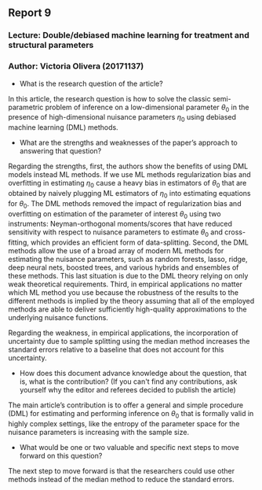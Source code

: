 ## Report 9
### Lecture: Double/debiased machine learning for treatment and structural parameters
### Author: Victoria Olivera (20171137)

*	What is the research question of the article?

In this article, the research question is how to solve the classic semi-parametric problem of inference on a low-dimensional parameter $\theta_0$ in the presence of high-dimensional nuisance parameters $\eta_0$ using debiased machine learning (DML) methods. 

*	What are the strengths and weaknesses of the paper’s approach to answering that question?

Regarding the strengths, first, the authors show the benefits of using DML models instead ML methods. If we use ML methods regularization bias and overfitting in estimating $\eta_0$ cause a heavy bias in estimators of $\theta_0$ that are obtained by naively plugging ML estimators of $\eta_0$ into estimating equations for $\theta_0$. The DML methods removed the impact of regularization bias and overfitting on estimation of the parameter of interest $\theta_0$ using two instruments: Neyman-orthogonal moments/scores that have reduced sensitivity with respect to nuisance parameters to estimate $\theta_0$ and cross-fitting, which provides an efficient form of data-splitting. Second, the DML methods allow the use of a broad array of modern ML methods for estimating the nuisance parameters, such as random forests, lasso, ridge, deep neural nets, boosted trees, and various hybrids and ensembles of these methods. This last situation is due to the DML theory relying on only weak theoretical requirements. Third, in empirical applications no matter which ML method you use because the robustness of the results to the different methods is implied by the theory assuming that all of the employed methods are able to deliver sufficiently high-quality approximations to the underlying nuisance functions.

Regarding the weakness, in empirical applications, the incorporation of uncertainty due to sample splitting using the median method increases the standard errors relative to a baseline that does not account for this uncertainty.

*	How does this document advance knowledge about the question, that is, what is the contribution? (If you can't find any contributions, ask yourself why the editor and referees decided to publish the article)

The main article’s contribution is to offer a general and simple procedure (DML) for estimating and performing inference on $\theta_0$ that is formally valid in highly complex settings, like the entropy of the parameter space for the nuisance parameters is increasing with the sample size.

*	What would be one or two valuable and specific next steps to move forward on this question?

The next step to move forward is that the researchers could use other methods instead of the median method to reduce the standard errors. 
